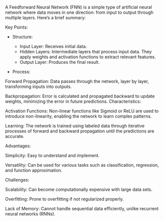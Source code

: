 A Feedforward Neural Network (FNN) is a simple type of artificial neural network where data moves in one direction: from input to output through multiple layers. Here’s a brief summary:

Key Points:
* Structure:
  * Input Layer: Receives initial data.
  * Hidden Layers: Intermediate layers that process input data. They apply weights and 
    activation functions to extract relevant features.
  * Output Layer: Produces the final result.

* Process:

Forward Propagation: Data passes through the network, layer by layer, transforming inputs into outputs.

Backpropagation: Error is calculated and propagated backward to update weights, minimizing the error in future predictions.
Characteristics:

Activation Functions: Non-linear functions like Sigmoid or ReLU are used to introduce non-linearity, enabling the network to learn complex patterns.

Learning: The network is trained using labeled data through iterative processes of forward and backward propagation until the predictions are accurate.

Advantages:

Simplicity: Easy to understand and implement.

Versatility: Can be used for various tasks such as classification, regression, and function approximation.

Challenges:

Scalability: Can become computationally expensive with large data sets.

Overfitting: Prone to overfitting if not regularized properly.

Lack of Memory: Cannot handle sequential data efficiently, unlike recurrent neural networks (RNNs).
